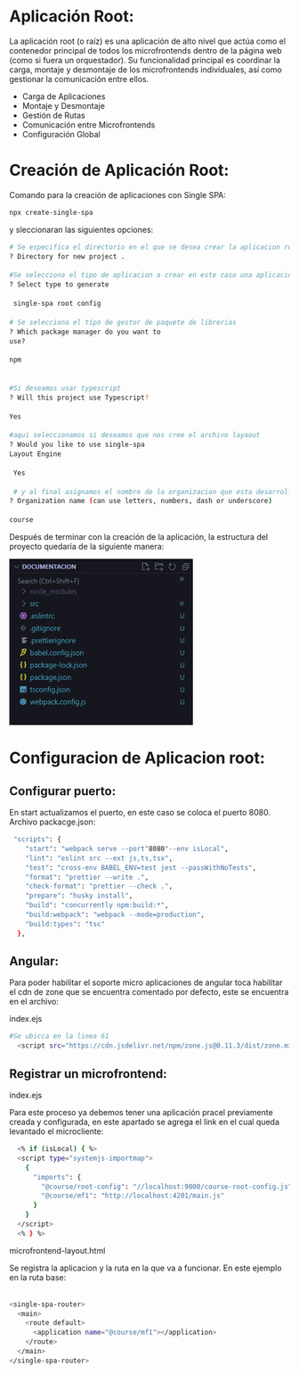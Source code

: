 # Aplicación Root:

La aplicación root (o raíz) es una aplicación de alto nivel que actúa como el contenedor principal de todos los microfrontends dentro de la página web (como si fuera un orquestador). Su funcionalidad principal es coordinar la carga, montaje y desmontaje de los microfrontends individuales, así como gestionar la comunicación entre ellos.

<ul>
  <li>Carga de Aplicaciones</li>
  <li>Montaje y Desmontaje</li>
  <li>Gestión de Rutas</li>
  <li>Comunicación entre Microfrontends</li>
  <li>Configuración Global</li>
</ul>

# Creación de Aplicación Root:

Comando para la creación de aplicaciones con Single SPA:

```bash
npx create-single-spa
```
y sleccionaran las siguientes opciones:


```bash
# Se especifica el directorio en el que se desea crear la aplicacion root
? Directory for new project . 

#Se selecciona el tipo de aplicacion a crear en este caso una aplicacion root
? Select type to generate  

 single-spa root config

# Se selecciona el tipo de gestor de paquete de librerias
? Which package manager do you want to
use? 

npm


#Si deseamos usar typescript 
? Will this project use Typescript? 

Yes

#aqui seleccionamos si deseamos que nos cree el archivo layaout 
? Would you like to use single-spa
Layout Engine

 Yes

 # y al final asignamos el nombre de la organizacion que esta desarrollando el proyecto 
? Organization name (can use letters, numbers, dash or underscore) 

course
```

Después de terminar con la creación de la aplicación, la estructura del proyecto quedaría de la siguiente manera:

![alt text](img/image-2.png)

# Configuracion de Aplicacion root:

## Configurar puerto:

En start actualizamos el puerto, en este caso se coloca el puerto 8080. Archivo packacge.json:

```bash
 "scripts": {
    "start": "webpack serve --port"8080"--env isLocal",
    "lint": "eslint src --ext js,ts,tsx",
    "test": "cross-env BABEL_ENV=test jest --passWithNoTests",
    "format": "prettier --write .",
    "check-format": "prettier --check .",
    "prepare": "husky install",
    "build": "concurrently npm:build:*",
    "build:webpack": "webpack --mode=production",
    "build:types": "tsc"
  },
```

## Angular:

Para poder habilitar el soporte  micro aplicaciones de angular toca habilitar el cdn de zone que se encuentra comentado por defecto, este se encuentra en el archivo: 

index.ejs

```bash
#Se ubicca en la linea 61
  <script src="https://cdn.jsdelivr.net/npm/zone.js@0.11.3/dist/zone.minjs"><script>
```

## Registrar un microfrontend:

index.ejs

Para este proceso ya debemos tener una aplicación pracel previamente creada y configurada, en este apartado se agrega el link en el cual queda levantado el microcliente:

```bash
  <% if (isLocal) { %>
  <script type="systemjs-importmap">
    {
      "imports": {
        "@course/root-config": "//localhost:9000/course-root-config.js",
        "@course/mf1": "http://localhost:4201/main.js"
      }
    }
  </script>
  <% } %>

```

microfrontend-layout.html

Se registra la aplicacion y la ruta en la que va a funcionar. En este ejemplo en la ruta base:

```bash

<single-spa-router>
  <main>
    <route default>
      <application name="@course/mf1"></application>
    </route>
  </main>
</single-spa-router>

```
